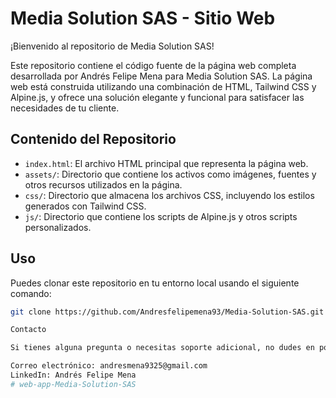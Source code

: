 # Media Solution SAS - Sitio Web

¡Bienvenido al repositorio de Media Solution SAS!

Este repositorio contiene el código fuente de la página web completa desarrollada por Andrés Felipe Mena para Media Solution SAS. La página web está construida utilizando una combinación de HTML, Tailwind CSS y Alpine.js, y ofrece una solución elegante y funcional para satisfacer las necesidades de tu cliente.

## Contenido del Repositorio

- `index.html`: El archivo HTML principal que representa la página web.
- `assets/`: Directorio que contiene los activos como imágenes, fuentes y otros recursos utilizados en la página.
- `css/`: Directorio que almacena los archivos CSS, incluyendo los estilos generados con Tailwind CSS.
- `js/`: Directorio que contiene los scripts de Alpine.js y otros scripts personalizados.

## Uso

Puedes clonar este repositorio en tu entorno local usando el siguiente comando:

```bash
git clone https://github.com/Andresfelipemena93/Media-Solution-SAS.git

Contacto

Si tienes alguna pregunta o necesitas soporte adicional, no dudes en ponerte en contacto conmigo, Andrés Felipe Mena, el creador de esta página web.

Correo electrónico: andresmena9325@gmail.com
LinkedIn: Andrés Felipe Mena
# web-app-Media-Solution-SAS
